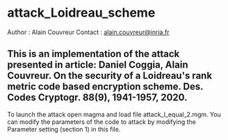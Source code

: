 # attack_Loidreau_scheme
Author : Alain Couvreur
Contact : alain.couvreur@inria.fr

This is an implementation of the attack presented in article:
Daniel Coggia, Alain Couvreur. On the security of a Loidreau's rank metric code based encryption scheme.
Des. Codes Cryptogr. 88(9), 1941-1957, 2020.
-------------------------------------------

To launch the attack open magma and load file attack_l_equal_2.mgm.
You can modify the parameters of the code to attack by modifying
the Parameter setting (section 1) in this file.
